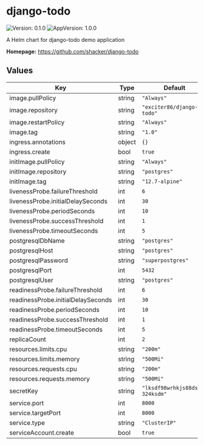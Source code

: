 # django-todo

![Version: 0.1.0](https://img.shields.io/badge/Version-0.1.0-informational?style=flat-square) ![AppVersion: 1.0.0](https://img.shields.io/badge/AppVersion-1.0.0-informational?style=flat-square)

A Helm chart for django-todo demo application

**Homepage:** <https://github.com/shacker/django-todo>

## Values

| Key | Type | Default | Description |
|-----|------|---------|-------------|
| image.pullPolicy | string | `"Always"` |  |
| image.repository | string | `"exciter86/django-todo"` |  |
| image.restartPolicy | string | `"Always"` |  |
| image.tag | string | `"1.0"` |  |
| ingress.annotations | object | `{}` |  |
| ingress.create | bool | `true` |  |
| initImage.pullPolicy | string | `"Always"` |  |
| initImage.repository | string | `"postgres"` |  |
| initImage.tag | string | `"12.7-alpine"` |  |
| livenessProbe.failureThreshold | int | `6` |  |
| livenessProbe.initialDelaySeconds | int | `30` |  |
| livenessProbe.periodSeconds | int | `10` |  |
| livenessProbe.successThreshold | int | `1` |  |
| livenessProbe.timeoutSeconds | int | `5` |  |
| postgresqlDbName | string | `"postgres"` |  |
| postgresqlHost | string | `"postgres"` |  |
| postgresqlPassword | string | `"superpostgres"` |  |
| postgresqlPort | int | `5432` |  |
| postgresqlUser | string | `"postgres"` |  |
| readinessProbe.failureThreshold | int | `6` |  |
| readinessProbe.initialDelaySeconds | int | `30` |  |
| readinessProbe.periodSeconds | int | `10` |  |
| readinessProbe.successThreshold | int | `1` |  |
| readinessProbe.timeoutSeconds | int | `5` |  |
| replicaCount | int | `2` |  |
| resources.limits.cpu | string | `"200m"` |  |
| resources.limits.memory | string | `"500Mi"` |  |
| resources.requests.cpu | string | `"200m"` |  |
| resources.requests.memory | string | `"500Mi"` |  |
| secretKey | string | `"lksdf98wrhkjs88dsf8-324ksdm"` |  |
| service.port | int | `8000` |  |
| service.targetPort | int | `8000` |  |
| service.type | string | `"ClusterIP"` |  |
| serviceAccount.create | bool | `true` |  |
